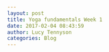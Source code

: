 ```yaml
---
layout: post
title: Yoga fundamentals Week 1
date: 2017-02-04 08:43:59
author: Lucy Tennyson
categories: Blog
---
```

